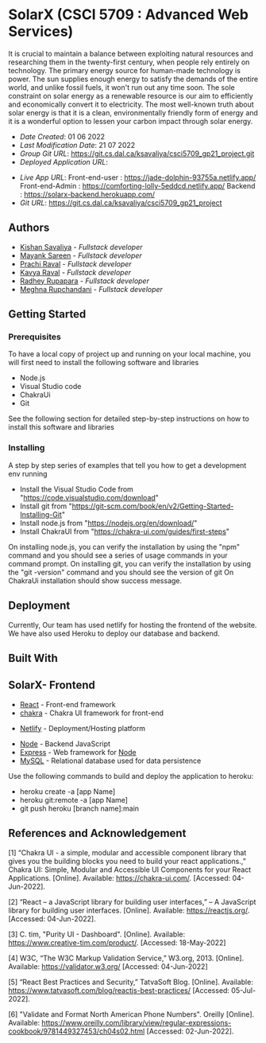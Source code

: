 <!--- The following README.md sample file was adapted from https://gist.github.com/PurpleBooth/109311bb0361f32d87a2#file-readme-template-md by Gabriella Mosquera for academic use ---> 

# SolarX (CSCI 5709 : Advanced Web Services)

It is crucial to maintain a balance between exploiting natural resources and researching them in the twenty-first century, when people rely entirely on technology. The primary energy source for human-made technology is power. The sun supplies enough energy to satisfy the demands of the entire world, and unlike fossil fuels, it won't run out any time soon. The sole constraint on solar energy as a renewable resource is our aim to efficiently and economically convert it to electricity. The most well-known truth about solar energy is that it is a clean, environmentally friendly form of energy and it is a wonderful option to lessen your carbon impact through solar energy.

- _Date Created_: 01 06 2022
- _Last Modification Date_: 21 07 2022
- _Group Git URL_: https://git.cs.dal.ca/ksavaliya/csci5709_gp21_project.git
- _Deployed Application URL_:  
* *Live App URL*: Front-end-user : https://jade-dolphin-93755a.netlify.app/
                  Front-end-Admin : https://comforting-lolly-5eddcd.netlify.app/
                  Backend : https://solarx-backend.herokuapp.com/
* *Git URL*: https://git.cs.dal.ca/ksavaliya/csci5709_gp21_project

## Authors
* [Kishan Savaliya](ks317715@dal.ca) - *Fullstack developer*
* [Mayank Sareen](my619913@dal.ca) - *Fullstack developer*
* [Prachi Raval](pr647062@dal.ca) - *Fullstack developer*
* [Kavya Raval](kv286760@dal.ca) - *Fullstack developer*
* [Radhey Rupapara](rd824260@dal.ca) - *Fullstack developer*
* [Meghna Rupchandani](mg841071@dal.ca) - *Fullstack developer*

## Getting Started

### Prerequisites

To have a local copy of project up and running on your local machine, you will first need to install the following software and libraries

- Node.js
- Visual Studio code
- ChakraUi
- Git

See the following section for detailed step-by-step instructions on how to install this software and libraries

### Installing

A step by step series of examples that tell you how to get a development env running

- Install the Visual Studio Code from "https://code.visualstudio.com/download"
- Install git from "https://git-scm.com/book/en/v2/Getting-Started-Installing-Git"
- Install node.js from "https://nodejs.org/en/download/"
- Install ChakraUI from "https://chakra-ui.com/guides/first-steps"

On installing node.js, you can verify the installation by using the "npm" command and you should see a series of usage commands in your command prompt.
On installing git, you can verify the installation by using the "git -version" command and you should see the version of git
On ChakraUi installation should show success message.

## Deployment

Currently, Our team has used netlify for hosting the frontend of the website. We have also used Heroku to deploy our database and backend.

## Built With

## SolarX- Frontend

- [React](https://reactjs.org/) - Front-end framework
- [chakra](https://chakra-ui.com/) - Chakra UI framework for front-end
* [Netlify](https://www.netlify.com/) - Deployment/Hosting platform  
- [Node](https://nodejs.org/) - Backend JavaScript
- [Express](https://expressjs.com/) - Web framework for [Node](https://nodejs.org/)
- [MySQL](https://www.mysql.com/) - Relational database used for data persistence

Use the following commands to build and deploy the application to heroku:

- heroku create -a [app Name]
- heroku git:remote -a [app Name]
- git push heroku [branch name]:main

## References and Acknowledgement

[1] “Chakra UI - a simple, modular and accessible component library that gives you the building blocks you need to build your react applications.,” Chakra UI: Simple, Modular and Accessible UI Components for your React Applications. [Online]. Available: https://chakra-ui.com/. [Accessed: 04-Jun-2022].

[2] “React – a JavaScript library for building user interfaces,” – A JavaScript library for building user interfaces. [Online]. Available: https://reactjs.org/. [Accessed: 04-Jun-2022].

[3] C. tim, "Purity UI - Dashboard". [Online]. Available: https://www.creative-tim.com/product/. [Accessed: 18-May-2022]

[4] W3C, “The W3C Markup Validation Service,” W3.org, 2013. [Online]. Available: https://validator.w3.org/ [Accessed: 04-Jun-2022]

[5] “React Best Practices and Security,” TatvaSoft Blog. [Online]. Available: https://www.tatvasoft.com/blog/reactjs-best-practices/ [Accessed: 05-Jul-2022].

[6] "Validate and Format North American Phone Numbers". Oreilly [Online]. Available: https://www.oreilly.com/library/view/regular-expressions-cookbook/9781449327453/ch04s02.html [Accessed: 02-Jun-2022].

